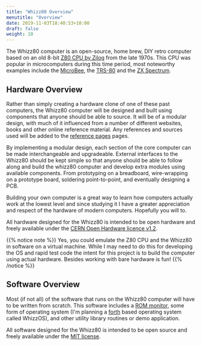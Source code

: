 ```yaml
---
title: "Whizz80 Overview"
menutitle: "Overview"
date: 2019-11-03T18:40:53+10:00
draft: false
weight: 10
---
```

The Whizz80 computer is an open-source, home brew, DIY retro computer based on an old 8-bit [Z80 CPU by Zilog](https://en.wikipedia.org/wiki/Zilog_Z80) from the late 1970s. This CPU was popular in microcomputers during this time period, most noteworthy examples include the [MicroBee](https://en.wikipedia.org/wiki/MicroBee), the [TRS-80](https://en.wikipedia.org/wiki/TRS-80) and the [ZX Spectrum](https://en.wikipedia.org/wiki/ZX_Spectrum).

## Hardware Overview

Rather than simply creating a hardware clone of one of these past computers, the Whizz80 computer will be designed and built using components that anyone should be able to source. It will be of a modular design, with much of it influenced from a number of different websites, books and other online reference material. Any references and sources used will be added to the [reference pages](/appendix/reference) pages.

By implementing a modular design, each section of the core computer can be made interchangeable and upgradeable. External interfaces to the Whizz80 should be kept simple so that anyone should be able to follow along and build the whizz80 computer and develop extra modules using available components. From prototyping on a breadboard, wire-wrapping on a prototype board, soldering point-to-point, and eventually designing a PCB.

Building your own computer is a great way to learn how computers actually work at the lowest level and since studying it I have a greater appreciation and respect of the hardware of modern computers. Hopefully you will to.

All hardware designed for the Whizz80 is intended to be open hardware and freely available under the [CERN Open Hardware licence v1.2](https://en.wikipedia.org/wiki/CERN_Open_Hardware_Licence).

{{% notice note %}}
Yes, you could emulate the Z80 CPU and the Whizz80 in software on a virtual machine. While I may need to do this for developing the OS and rapid test code  the intent for this project is to build the computer using actual hardware. Besides working with bare hardware is fun!
{{% /notice %}}

## Software Overview

Most (if not all) of the software that runs on the Whizz80 computer will have to be written from scratch. This software includes a [ROM monitor](https://en.wikipedia.org/wiki/Machine_code_monitor), some form of operating system (I'm planning a [forth](https://en.wikipedia.org/wiki/Forth_(programming_language)) based operating system called WhizzOS), and other utility library routines or demo application.

All software designed for the Whizz80 is intended to be open source and freely available under the [MIT license](https://en.wikipedia.org/wiki/MIT_License).
